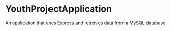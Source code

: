 # YouthProjectApplication
An application that uses Express and retreives data from a MySQL database
